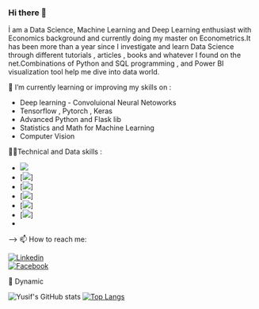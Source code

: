 ### Hi there 👋

İ am a Data Science, Machine Learning and Deep Learning enthusiast with Economics background and currently doing my master on Econometrics.It has been more than a year since I investigate and learn Data Science through different tutorials , articles , books and whatever I found on the net.Combinations of Python and SQL programming , and Power BI visualization tool help me dive into data world.

🌱 I’m currently learning or improving my skills on :
- Deep learning - Convoluional Neural Netoworks
- Tensorflow , Pytorch , Keras
- Advanced Python and Flask lib
- Statistics and Math for Machine Learning
- Computer Vision

👩‍💻Technical and Data skills :

- ![](https://img.shields.io/badge/Python-FFD43B?style=for-the-badge&logo=python&logoColor=darkgreen)
- [![](https://img.shields.io/badge/TensorFlow-FF6F00?style=for-the-badge&logo=TensorFlow&logoColor=white)]
- [![](https://img.shields.io/badge/scikit_learn-F7931E?style=for-the-badge&logo=scikit-learn&logoColor=white)]
- [![](https://img.shields.io/badge/Keras-D00000?style=for-the-badge&logo=Keras&logoColor=white)]
- [![](https://img.shields.io/badge/Numpy-777BB4?style=for-the-badge&logo=numpy&logoColor=white)]
- [![](https://img.shields.io/badge/Pandas-2C2D72?style=for-the-badge&logo=pandas&logoColor=white)]
- 
-->
📫 How to reach me:  

[![Linkedin](https://img.shields.io/badge/LinkedIn-0077B5?style=for-the-badge&logo=linkedin&logoColor=white)](https://www.linkedin.com/in/yusifabasovv/)  
[![Facebook](https://img.shields.io/badge/Facebook-1877F2?style=for-the-badge&logo=facebook&logoColor=white)](https://www.facebook.com/yusifabasovv)

🔁 Dynamic  


![Yusif's GitHub stats](https://github-readme-stats.vercel.app/api?username=yusifabasovv&show_icons=true&theme=default)
[![Top Langs](https://github-readme-stats.vercel.app/api/top-langs/?username=yusifabasovv&layout=compact)](https://github.com/anuraghazra/github-readme-stats)



<!--
**yusifabasovv/yusifabasovv** is a ✨ _special_ ✨ repository because its `README.md` (this file) appears on your GitHub profile.

Here are some ideas to get you started:

- 🔭 I’m currently working on ...
- 🌱 I’m currently learning ...
- 👯 I’m looking to collaborate on ...
- 🤔 I’m looking for help with ...
- 💬 Ask me about ...
- 📫 How to reach me: ...
- 😄 Pronouns: ...
- ⚡ Fun fact: ...
-->
